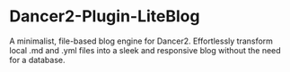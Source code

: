 # Dancer2-Plugin-LiteBlog
A minimalist, file-based blog engine for Dancer2. Effortlessly transform local .md and .yml files into a sleek and responsive blog without the need for a database.
